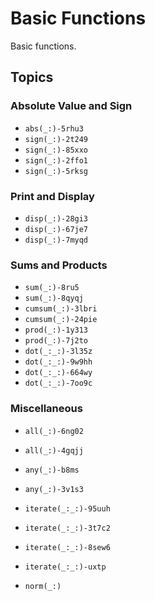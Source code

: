 # Basic Functions

Basic functions.

## Topics

### Absolute Value and Sign
- ``abs(_:)-5rhu3``
- ``sign(_:)-2t249``
- ``sign(_:)-85xxo``
- ``sign(_:)-2ffo1``
- ``sign(_:)-5rksg``

### Print and Display
- ``disp(_:)-28gi3``
- ``disp(_:)-67je7``
- ``disp(_:)-7myqd``

### Sums and Products
- ``sum(_:)-8ru5``
- ``sum(_:)-8qyqj``
- ``cumsum(_:)-3lbri``
- ``cumsum(_:)-24pie``
- ``prod(_:)-1y313``
- ``prod(_:)-7j2to``
- ``dot(_:_:)-3l35z``
- ``dot(_:_:)-9w9hh``
- ``dot(_:_:)-664wy``
- ``dot(_:_:)-7oo9c``

### Miscellaneous

- ``all(_:)-6ng02``
- ``all(_:)-4gqjj``
- ``any(_:)-b8ms``
- ``any(_:)-3v1s3``

- ``iterate(_:_:)-95uuh``
- ``iterate(_:_:)-3t7c2``
- ``iterate(_:_:)-8sew6``
- ``iterate(_:_:)-uxtp``

- ``norm(_:)``

